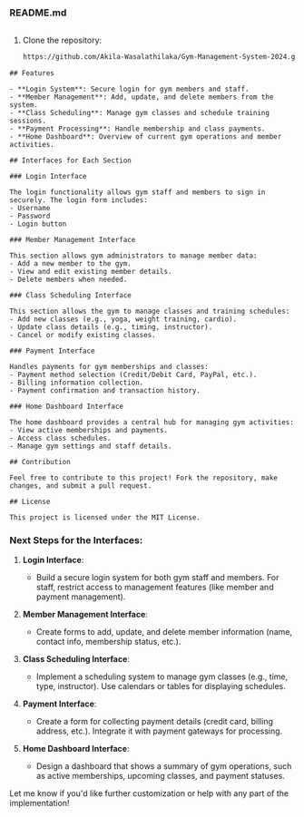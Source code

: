 ### README.md

```markdown
```

1. Clone the repository:
   ```bash
   https://github.com/Akila-Wasalathilaka/Gym-Management-System-2024.git
   ```
```
## Features

- **Login System**: Secure login for gym members and staff.
- **Member Management**: Add, update, and delete members from the system.
- **Class Scheduling**: Manage gym classes and schedule training sessions.
- **Payment Processing**: Handle membership and class payments.
- **Home Dashboard**: Overview of current gym operations and member activities.

## Interfaces for Each Section

### Login Interface

The login functionality allows gym staff and members to sign in securely. The login form includes:
- Username
- Password
- Login button

### Member Management Interface

This section allows gym administrators to manage member data:
- Add a new member to the gym.
- View and edit existing member details.
- Delete members when needed.

### Class Scheduling Interface

This section allows the gym to manage classes and training schedules:
- Add new classes (e.g., yoga, weight training, cardio).
- Update class details (e.g., timing, instructor).
- Cancel or modify existing classes.

### Payment Interface

Handles payments for gym memberships and classes:
- Payment method selection (Credit/Debit Card, PayPal, etc.).
- Billing information collection.
- Payment confirmation and transaction history.

### Home Dashboard Interface

The home dashboard provides a central hub for managing gym activities:
- View active memberships and payments.
- Access class schedules.
- Manage gym settings and staff details.

## Contribution

Feel free to contribute to this project! Fork the repository, make changes, and submit a pull request.

## License

This project is licensed under the MIT License.
```

### Next Steps for the Interfaces:

1. **Login Interface**:
   - Build a secure login system for both gym staff and members. For staff, restrict access to management features (like member and payment management).
   
2. **Member Management Interface**:
   - Create forms to add, update, and delete member information (name, contact info, membership status, etc.).

3. **Class Scheduling Interface**:
   - Implement a scheduling system to manage gym classes (e.g., time, type, instructor). Use calendars or tables for displaying schedules.

4. **Payment Interface**:
   - Create a form for collecting payment details (credit card, billing address, etc.). Integrate it with payment gateways for processing.

5. **Home Dashboard Interface**:
   - Design a dashboard that shows a summary of gym operations, such as active memberships, upcoming classes, and payment statuses.

Let me know if you'd like further customization or help with any part of the implementation!
